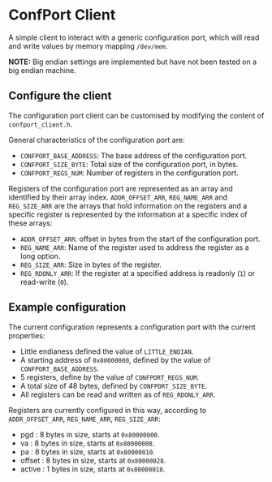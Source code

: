 # ConfPort Client

A simple client to interact with a generic configuration port, which will read
and write values by memory mapping `/dev/mem`.

**NOTE:** Big endian settings are implemented but have not been tested on a big endian machine.

## Configure the client

The configuration port client can be customised by modifying the content of
`confport_client.h`.

General characteristics of the configuration port are:
- `CONFPORT_BASE_ADDRESS`: The base address of the configuration port.
- `CONFPORT_SIZE_BYTE`: Total size of the configuration port, in bytes.
- `CONFPORT_REGS_NUM`: Number of registers in the configuration port.

Registers of the configuration port are represented as an array and identified
by their array index. `ADDR_OFFSET_ARR`, `REG_NAME_ARR` and `REG_SIZE_ARR` are
the arrays that hold information on the registers and a specific register is
represented by the information at a specific index of these arrays:
- `ADDR_OFFSET_ARR`: offset in bytes from the start of the configuration port.
- `REG_NAME_ARR`: Name of the register used to address the register as a long
  option.
- `REG_SIZE_ARR`: Size in bytes of the register.
- `REG_RDONLY_ARR`: If the register at a specified address is readonly (`1`) or read-write (`0`).


## Example configuration

The current configuration represents a configuration port with the current
properties:
- Little endianess defined the value of `LITTLE_ENDIAN`.
- A starting address of `0x80000000`, defined by the value of
  `CONFPORT_BASE_ADDRESS`.
- 5 registers, define by the value of `CONFPORT_REGS_NUM`.
- A total size of 48 bytes, defined by `CONFPORT_SIZE_BYTE`.
- All registers can be read and written as of `REG_RDONLY_ARR`.

Registers are currently configured in this way, according to `ADDR_OFFSET_ARR`,
`REG_NAME_ARR`, `REG_SIZE_ARR`:
- pgd : 8 bytes in size, starts at `0x80000000`.
- va : 8 bytes in size, starts at `0x80000008`.
- pa : 8 bytes in size, starts at `0x80000010`.
- offset : 8 bytes in size, starts at `0x80000028`.
- active : 1 bytes in size, starts at `0x80000018`.